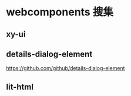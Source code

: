 # webcomponents 搜集

## xy-ui

## details-dialog-element

https://github.com/github/details-dialog-element


## lit-html